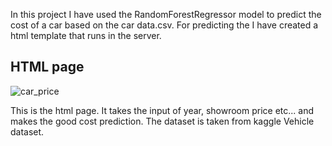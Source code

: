 In this project I have used the RandomForestRegressor model to predict the cost of a car based on the car data.csv.
For predicting the I have created a html template that runs in the server.



## HTML page
![car_price](https://github.com/Chandrahas111/ML/assets/143534361/2906fb5e-97fc-4bee-aef2-5e4e657ddcff)



This is the html page.
It takes the input of year, showroom price etc... and makes the good cost prediction.
The dataset is taken from kaggle Vehicle dataset.
